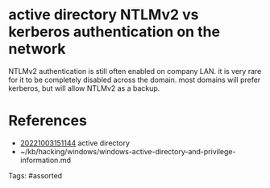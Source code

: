 # active directory  NTLMv2 vs kerberos authentication on the network
NTLMv2 authentication is still often enabled on company LAN.
it is very rare for it to be completely disabled across the domain.
most domains will prefer kerberos, but will allow NTLMv2 as a backup.

# References
- [20221003151144](/zet/20221003151144/) active directory 
- ~/kb/hacking/windows/windows-active-directory-and-privilege-information.md

Tags:
    #assorted

